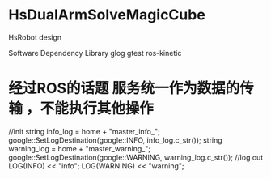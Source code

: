 # HsDualArmSolveMagicCube
HsRobot design


Software Dependency Library
glog
gtest
ros-kinetic

# 经过ROS的话题 服务统一作为数据的传输 ，不能执行其他操作


//init
string info_log = home + "master_info_";
google::SetLogDestination(google::INFO, info_log.c_str());
string warning_log = home + "master_warning_";
google::SetLogDestination(google::WARNING, warning_log.c_str());
//log out
LOG(INFO) << "info";
LOG(WARNING) << "warning";
